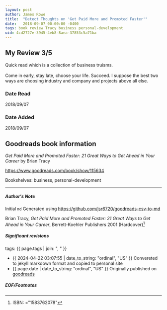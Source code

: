 ```yaml
---
layout: post
author: James Rowe
title:  "Detect Thoughts on 'Get Paid More and Promoted Faster'"
date:   2018-09-07 00:00:00 -0400
tags: book review Tracy business personal-development
uid: 4cd2727e-3945-4eb8-8aea-37853c5a71ba
---
```


<!-- highly dependent on how you personally use jekyll templates, and how you want this to show up -->
<!-- escape any jekyll keys with double brackets -->

## My Review 3/5

Quick read which is a collection of business truisms.<br/><br/>Come in early, stay late, choose your life. Succeed. I suppose the best two ways are choosing industry and company and projects above all else. 

### Date Read
2018/09/07

### Date Added
2018/09/07

## Goodreads book information

*Get Paid More and Promoted Faster: 21 Great Ways to Get Ahead in Your Career* by Brian Tracy

https://www.goodreads.com/book/show/115634

Bookshelves: business, personal-development

---

##### Author's Note

Initial `md` Generated using https://github.com/jsr6720/goodreads-csv-to-md

Brian Tracy, *Get Paid More and Promoted Faster: 21 Great Ways to Get Ahead in Your Career*,  Berrett-Koehler Publishers 2001 (Hardcover)[^1]

##### Significant revisions

tags: {{ page.tags | join: ", " }} <!-- todo move this somewhere -->

- {{ 2024-04-22 03:07:55 | date_to_string: "ordinal", "US" }} Convereted to jekyll markdown format and copied to personal site
- {{ page.date | date_to_string: "ordinal", "US" }} Originally published on [goodreads](https://www.goodreads.com)

##### EOF/Footnotes

[^1]: ISBN: ="1583762078"